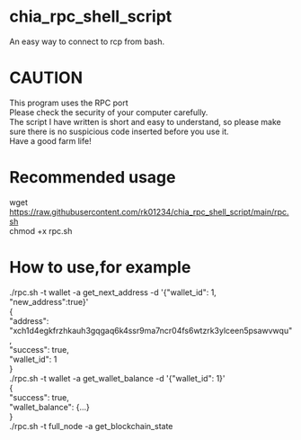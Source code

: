 # chia_rpc_shell_script  
An easy way to connect to rcp from bash.  
  
 
# CAUTION  
  This program uses the RPC port  
  Please check the security of your computer carefully.  
  The script I have written is short and easy to understand, so please make sure there is no suspicious code inserted before you use it.  
  Have a good farm life!  
# Recommended usage  
wget https://raw.githubusercontent.com/rk01234/chia_rpc_shell_script/main/rpc.sh  
chmod +x rpc.sh  
  
# How to use,for example  
./rpc.sh -t wallet -a get_next_address -d '{"wallet_id": 1, "new_address":true}'  
{  
    "address": "xch1d4egkfrzhkauh3gqgaq6k4ssr9ma7ncr04fs6wtzrk3ylceen5psawvwqu",  
    "success": true,  
    "wallet_id": 1  
}  
./rpc.sh -t wallet -a get_wallet_balance -d '{"wallet_id": 1}'  
{  
    "success": true,  
    "wallet_balance": {...}  
}  
./rpc.sh -t full_node -a get_blockchain_state  

<!-- If I get a tip, I may release other stuff. -->  
<!-- xch1d4egkfrzhkauh3gqgaq6k4ssr9ma7ncr04fs6wtzrk3ylceen5psawvwqu -->  
